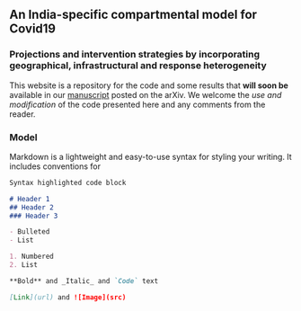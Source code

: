 ## An India-specific compartmental model for Covid19 

### Projections and intervention strategies by incorporating geographical, infrastructural and response heterogeneity

This website is a repository for the code and some results that **will soon be** available in our [manuscript](https://arxiv.org/abs/0906.1259) posted on the arXiv. We welcome the _use and modification_ of the code presented here and any comments from the reader.


### Model

Markdown is a lightweight and easy-to-use syntax for styling your writing. It includes conventions for

```markdown
Syntax highlighted code block

# Header 1
## Header 2
### Header 3

- Bulleted
- List

1. Numbered
2. List

**Bold** and _Italic_ and `Code` text

[Link](url) and ![Image](src)
```

